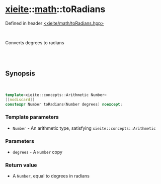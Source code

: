 # [xieite](../../README.md)::[math](../math.md)::toRadians
Defined in header [<xieite/math/toRadians.hpp>](../../include/xieite/math/toRadians.hpp)

<br/>

Converts degrees to radians

<br/><br/>

## Synopsis

<br/>

```cpp
template<xieite::concepts::Arithmetic Number>
[[nodiscard]]
constexpr Number toRadians(Number degrees) noexcept;
```
### Template parameters
- `Number` - An arithmetic type, satisfying `xieite::concepts::Arithmetic`
### Parameters
- `degrees` - A `Number` copy
### Return value
- A `Number`, equal to degrees in radians
